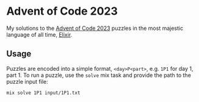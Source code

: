 # Advent of Code 2023

My solutions to the [Advent of Code 2023](https://adventofcode.com/2023) puzzles in the most majestic language of all time, [Elixir](https://elixir-lang.org/).

## Usage

Puzzles are encoded into a simple format, `<day>P<part>`, e.g. `1P1` for day 1, part 1. To run a puzzle, use the `solve` mix task and provide the path to the puzzle input file:

```bash
mix solve 1P1 input/1P1.txt
```